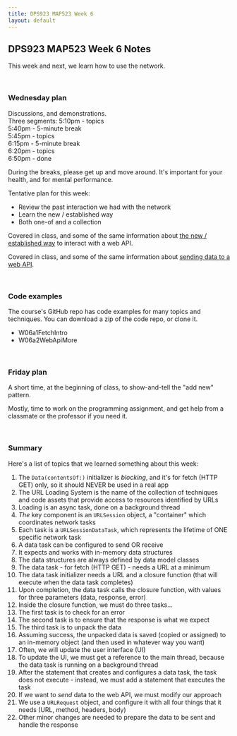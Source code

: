 ```yaml
---
title: DPS923 MAP523 Week 6
layout: default
---
```


## DPS923 MAP523 Week 6 Notes

This week and next, we learn how to use the network. 

<br>

### Wednesday plan

Discussions, and demonstrations.  
Three segments:
5:10pm - topics  
5:40pm - 5-minute break  
5:45pm - topics  
6:15pm - 5-minute break  
6:20pm - topics  
6:50pm - done  

During the breaks, please get up and move around. It's important for your health, and for mental performance. 

Tentative plan for this week:
* Review the past interaction we had with the network
* Learn the new / established way 
* Both one-of and a collection 

Covered in class, and some of the same information about [the new / established way](webapi-interaction-intro) to interact with a web API.

Covered in class, and some of the same information about [sending data to a web API](webapi-interaction-more). 

<br>

### Code examples

The course's GitHub repo has code examples for many topics and techniques. You can download a zip of the code repo, or clone it. 
* W06a1FetchIntro 
* W06a2WebApiMore

<br>

### Friday plan

A short time, at the beginning of class, to show-and-tell the "add new" pattern. 

Mostly, time to work on the programming assignment, and get help from a classmate or the professor if you need it. 

<br>

### Summary

Here's a list of topics that we learned something about this week:
1. The `Data(contentsOf:)` initializer is *blocking*, and it's for fetch (HTTP GET) only, so it should NEVER be used in a real app 
1. The URL Loading System is the name of the collection of techniques and code assets that provide access to resources identified by URLs 
1. Loading is an async task, done on a background thread 
1. *The* key component is an `URLSession` object, a "container" which coordinates network tasks 
1. Each task is a `URLSessionDataTask`, which represents the lifetime of ONE specific network task 
1. A data task can be configured to send OR receive
1. It expects and works with in-memory data structures 
1. The data structures are always defined by data model classes 
1. The data task - for fetch (HTTP GET) - needs a URL at a minimum 
1. The data task initializer needs a URL and a closure function (that will execute when the data task completes)
1. Upon completion, the data task calls the closure function, with values for three parameters (data, response, error) 
1. Inside the closure function, we must do three tasks...
1. The first task is to check for an error 
1. The second task is to ensure that the response is what we expect 
1. The third task is to unpack the data
1. Assuming success, the unpacked data is saved (copied or assigned) to an in-memory object (and then used in whatever way you want)
1. Often, we will update the user interface (UI)
1. To update the UI, we must get a reference to the main thread, because the data task is running on a background thread 
1. After the statement that creates and configures a data task, the task does not execute - instead, we must add a statement that executes the task 
1. If we want to *send* data to the web API, we must modify our approach 
1. We use a `URLRequest` object, and configure it with all four things that it needs (URL, method, headers, body) 
1. Other minor changes are needed to prepare the data to be sent and handle the response 

<br>
